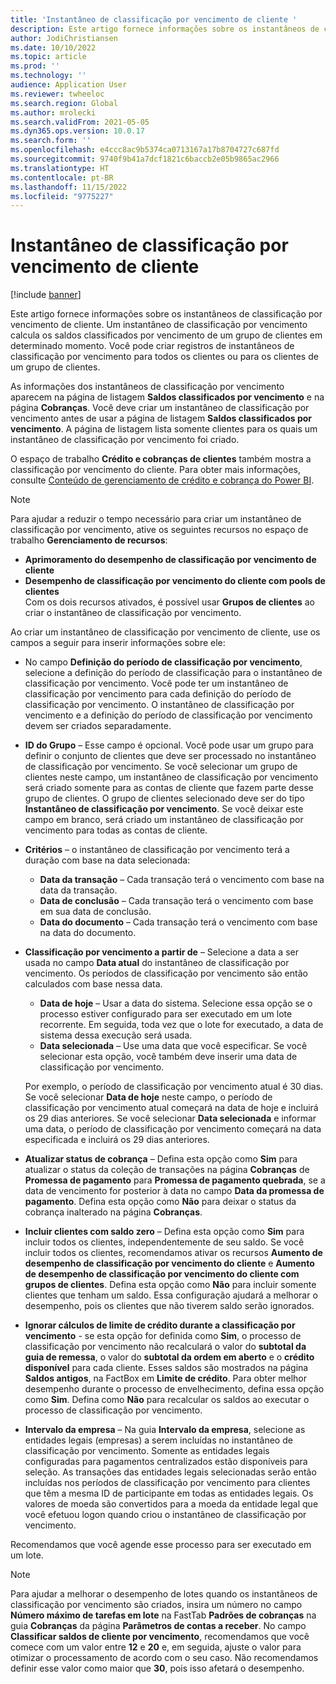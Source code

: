 ```yaml
---
title: 'Instantâneo de classificação por vencimento de cliente '
description: Este artigo fornece informações sobre os instantâneos de classificação por vencimento de cliente. Um instantâneo de classificação por vencimento calcula os saldos classificados por vencimento de um grupo de clientes em determinado momento.
author: JodiChristiansen
ms.date: 10/10/2022
ms.topic: article
ms.prod: ''
ms.technology: ''
audience: Application User
ms.reviewer: twheeloc
ms.search.region: Global
ms.author: mrolecki
ms.search.validFrom: 2021-05-05
ms.dyn365.ops.version: 10.0.17
ms.search.form: ''
ms.openlocfilehash: e4ccc8ac9b5374ca0713167a17b8704727c687fd
ms.sourcegitcommit: 9740f9b41a7dcf1821c6baccb2e05b9865ac2966
ms.translationtype: HT
ms.contentlocale: pt-BR
ms.lasthandoff: 11/15/2022
ms.locfileid: "9775227"
---
```

# <a name="customer-aging-snapshots"></a>Instantâneo de classificação por vencimento de cliente 

[!include [banner](../includes/banner.md)]

Este artigo fornece informações sobre os instantâneos de classificação por vencimento de cliente. Um instantâneo de classificação por vencimento calcula os saldos classificados por vencimento de um grupo de clientes em determinado momento. Você pode criar registros de instantâneos de classificação por vencimento para todos os clientes ou para os clientes de um grupo de clientes.

As informações dos instantâneos de classificação por vencimento aparecem na página de listagem **Saldos classificados por vencimento** e na página **Cobranças**. Você deve criar um instantâneo de classificação por vencimento antes de usar a página de listagem **Saldos classificados por vencimento**. A página de listagem lista somente clientes para os quais um instantâneo de classificação por vencimento foi criado.

O espaço de trabalho **Crédito e cobranças de clientes** também mostra a classificação por vencimento do cliente. Para obter mais informações, consulte [Conteúdo de gerenciamento de crédito e cobrança do Power BI](credit-collections-power-bi.md).

> [!NOTE]
> Para ajudar a reduzir o tempo necessário para criar um instantâneo de classificação por vencimento, ative os seguintes recursos no espaço de trabalho **Gerenciamento de recursos**: 
> - **Aprimoramento do desempenho de classificação por vencimento de cliente** 
> - **Desempenho de classificação por vencimento do cliente com pools de clientes**  
>Com os dois recursos ativados, é possível usar **Grupos de clientes** ao criar o instantâneo de classificação por vencimento. 

Ao criar um instantâneo de classificação por vencimento de cliente, use os campos a seguir para inserir informações sobre ele:

- No campo **Definição do período de classificação por vencimento**, selecione a definição do período de classificação para o instantâneo de classificação por vencimento. Você pode ter um instantâneo de classificação por vencimento para cada definição do período de classificação por vencimento. O instantâneo de classificação por vencimento e a definição do período de classificação por vencimento devem ser criados separadamente.
- **ID do Grupo** – Esse campo é opcional. Você pode usar um grupo para definir o conjunto de clientes que deve ser processado no instantâneo de classificação por vencimento. Se você selecionar um grupo de clientes neste campo, um instantâneo de classificação por vencimento será criado somente para as contas de cliente que fazem parte desse grupo de clientes. O grupo de clientes selecionado deve ser do tipo **Instantâneo de classificação por vencimento**. Se você deixar este campo em branco, será criado um instantâneo de classificação por vencimento para todas as contas de cliente.


- **Critérios** – o instantâneo de classificação por vencimento terá a duração com base na data selecionada:

    - **Data da transação** – Cada transação terá o vencimento com base na data da transação.
    - **Data de conclusão** – Cada transação terá o vencimento com base em sua data de conclusão.
    - **Data do documento** – Cada transação terá o vencimento com base na data do documento.

- **Classificação por vencimento a partir de** – Selecione a data a ser usada no campo **Data atual** do instantâneo de classificação por vencimento. Os períodos de classificação por vencimento são então calculados com base nessa data. 

    - **Data de hoje** – Usar a data do sistema. Selecione essa opção se o processo estiver configurado para ser executado em um lote recorrente. Em seguida, toda vez que o lote for executado, a data de sistema dessa execução será usada.
    - **Data selecionada** – Use uma data que você especificar. Se você selecionar esta opção, você também deve inserir uma data de classificação por vencimento.

   Por exemplo, o período de classificação por vencimento atual é 30 dias. Se você selecionar **Data de hoje** neste campo, o período de classificação por vencimento atual começará na data de hoje e incluirá os 29 dias anteriores. Se você selecionar **Data selecionada** e informar uma data, o período de classificação por vencimento começará na data especificada e incluirá os 29 dias anteriores.

- **Atualizar status de cobrança** – Defina esta opção como **Sim** para atualizar o status da coleção de transações na página **Cobranças** de **Promessa de pagamento** para **Promessa de pagamento quebrada**, se a data de vencimento for posterior à data no campo **Data da promessa de pagamento**. Defina esta opção como **Não** para deixar o status da cobrança inalterado na página **Cobranças**.
- **Incluir clientes com saldo zero** – Defina esta opção como **Sim** para incluir todos os clientes, independentemente de seu saldo. Se você incluir todos os clientes, recomendamos ativar os recursos **Aumento de desempenho de classificação por vencimento do cliente** e **Aumento de desempenho de classificação por vencimento do cliente com grupos de clientes**. Defina esta opção como **Não** para incluir somente clientes que tenham um saldo. Essa configuração ajudará a melhorar o desempenho, pois os clientes que não tiverem saldo serão ignorados.
- **Ignorar cálculos de limite de crédito durante a classificação por vencimento** - se esta opção for definida como **Sim**, o processo de classificação por vencimento não recalculará o valor do **subtotal da guia de remessa**, o valor do **subtotal da ordem em aberto** e o **crédito disponível** para cada cliente. Esses saldos são mostrados na página **Saldos antigos**, na FactBox em **Limite de crédito**. Para obter melhor desempenho durante o processo de envelhecimento, defina essa opção como **Sim**. Defina como **Não** para recalcular os saldos ao executar o processo de classificação por vencimento. 
- **Intervalo da empresa** – Na guia **Intervalo da empresa**, selecione as entidades legais (empresas) a serem incluídas no instantâneo de classificação por vencimento. Somente as entidades legais configuradas para pagamentos centralizados estão disponíveis para seleção. As transações das entidades legais selecionadas serão então incluídas nos períodos de classificação por vencimento para clientes que têm a mesma ID de participante em todas as entidades legais. Os valores de moeda são convertidos para a moeda da entidade legal que você efetuou logon quando criou o instantâneo de classificação por vencimento.

Recomendamos que você agende esse processo para ser executado em um lote.

> [!NOTE]
> Para ajudar a melhorar o desempenho de lotes quando os instantâneos de classificação por vencimento são criados, insira um número no campo **Número máximo de tarefas em lote** na FastTab **Padrões de cobranças** na guia **Cobranças** da página **Parâmetros de contas a receber**. No campo **Classificar saldos de cliente por vencimento**, recomendamos que você comece com um valor entre **12** e **20** e, em seguida, ajuste o valor para otimizar o processamento de acordo com o seu caso. Não recomendamos definir esse valor como maior que **30**, pois isso afetará o desempenho. 

